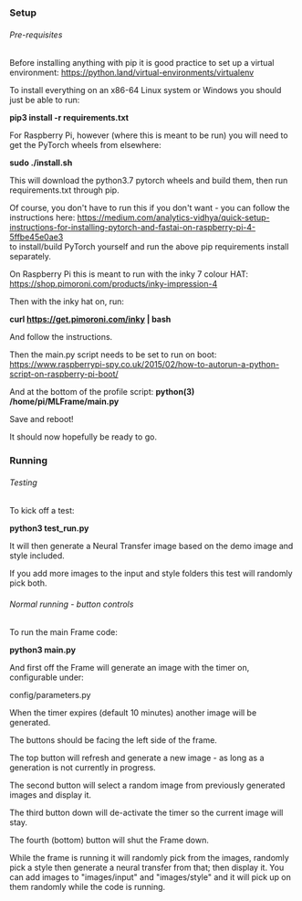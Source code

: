 ### Setup

###### Pre-requisites

Before installing anything with pip it is good practice to set up a virtual environment:
https://python.land/virtual-environments/virtualenv

To install everything on an x86-64 Linux system or Windows you should just be able to run:

__pip3 install -r requirements.txt__

For Raspberry Pi, however (where this is meant to be run) you will need to get the PyTorch wheels from elsewhere:

__sudo ./install.sh__

This will download the python3.7 pytorch wheels and build them, then run requirements.txt through pip.

Of course, you don't have to run this if you don't want - you can follow the instructions here: 
https://medium.com/analytics-vidhya/quick-setup-instructions-for-installing-pytorch-and-fastai-on-raspberry-pi-4-5ffbe45e0ae3  
to install/build PyTorch yourself and run the above pip requirements install separately.

On Raspberry Pi this is meant to run with the inky 7 colour HAT:
https://shop.pimoroni.com/products/inky-impression-4

Then with the inky hat on, run:

__curl https://get.pimoroni.com/inky | bash__

And follow the instructions.

Then the main.py script needs to be set to run on boot:
https://www.raspberrypi-spy.co.uk/2015/02/how-to-autorun-a-python-script-on-raspberry-pi-boot/

And at the bottom of the profile script:
__python(3) /home/pi/MLFrame/main.py__

Save and reboot!

It should now hopefully be ready to go.

### Running

###### Testing

To kick off a test:

__python3 test_run.py__

It will then generate a Neural Transfer image based on the demo image and style included.

If you add more images to the input and style folders this test will randomly pick both.

###### Normal running - button controls

To run the main Frame code:

__python3 main.py__

And first off the Frame will generate an image with the timer on, configurable under:

config/parameters.py

When the timer expires (default 10 minutes) another image will be generated.

The buttons should be facing the left side of the frame.

The top button will refresh and generate a new image - as long as a generation is not currently in progress.

The second button will select a random image from previously generated images and display it.

The third button down will de-activate the timer so the current image will stay.

The fourth (bottom) button will shut the Frame down.

While the frame is running it will randomly pick from the images, randomly pick a style then generate a neural transfer
from that; then display it. You can add images to "images/input" and "images/style" and it will pick up on them randomly
while the code is running.